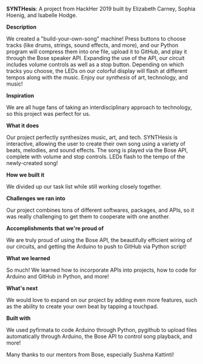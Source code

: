 **SYNTHesis**: A project from HackHer 2019 built by Elizabeth Carney, Sophia Hoenig, and Isabelle Hodge.

**Description**

We created a "build-your-own-song" machine! Press buttons to choose tracks (like drums, strings, sound effects, and more), and our Python program will compress them into one file, upload it to GitHub, and play it through the Bose speaker API. Expanding the use of the API, our circuit includes volume controls as well as a stop button. Depending on which tracks you choose, the LEDs on our colorful display will flash at different tempos along with the music. Enjoy our *synthesis* of art, technology, and music!

**Inspiration**

We are all huge fans of taking an interdisciplinary approach to technology, so this project was perfect for us.

**What it does**

Our project perfectly synthesizes music, art, and tech. SYNTHesis is interactive, allowing the user to create their own song using a variety of beats, melodies, and sound effects. The song is played via the Bose API, complete with volume and stop controls. LEDs flash to the tempo of the newly-created song!

**How we built it**

We divided up our task list while still working closely together.

**Challenges we ran into**

Our project combines tons of different softwares, packages, and APIs, so it was really challenging to get them to cooperate with one another.

**Accomplishments that we're proud of**

We are truly proud of using the Bose API, the beautifully efficient wiring of our circuits, and getting the Arduino to push to GitHub via Python script!

**What we learned**

So much! We learned how to incorporate APIs into projects, how to code for Arduino and GitHub in Python, and more!

**What's next**

We would love to expand on our project by adding even more features, such as the ability to create your own beat by tapping a touchpad.

**Built with**

We used pyfirmata to code Arduino through Python, pygithub to upload files automatically through Arduino, the Bose API to control song playback, and more!

Many thanks to our mentors from Bose, especially Sushma Kattinti!

